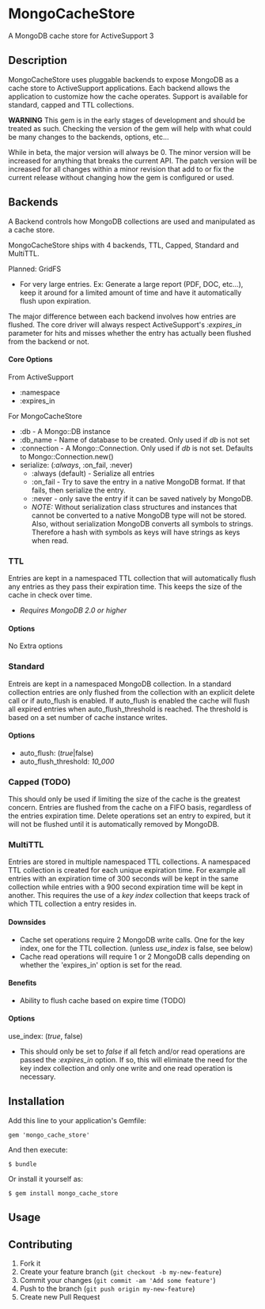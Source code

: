 # MongoCacheStore

A MongoDB cache store for ActiveSupport 3

## Description

MongoCacheStore uses pluggable backends to expose MongoDB as a cache store to ActiveSupport applications.  Each backend allows the application to customize how the cache operates.  Support is available for standard, capped and TTL collections.

**WARNING** This gem is in the early stages of development and should be treated as such.  Checking the version of the gem will help with what could be many changes to the backends, options, etc...

While in beta, the major version will always be 0.  The minor version will be increased for anything that breaks the current API.  The patch version will be increased for all changes within a minor revision that add to or fix the current release without changing how the gem is configured or used. 


## Backends

A Backend controls how MongoDB collections are used and manipulated as a cache store.

MongoCacheStore ships with 4 backends, TTL, Capped, Standard and MultiTTL.

Planned: GridFS
  * For very large entries.   Ex: Generate a large report (PDF, DOC, etc...), keep it around for a limited amount of time and have it automatically flush upon expiration.


The major difference between each backend involves how entries are flushed.  The core driver will always respect ActiveSupport's *:expires_in* parameter for hits and misses whether the entry has actually been flushed from the backend or not. 

#### Core Options
From ActiveSupport
* :namespace
* :expires_in

For MongoCacheStore
* :db - A Mongo::DB instance
* :db_name - Name of database to be created.  Only used if *db* is not set
* :connection - A Mongo::Connection. Only used if *db* is not set. Defaults to Mongo::Connection.new()
* serialize: (*:always*, :on\_fail, :never)
  * :always (default) - Serialize all entries
  * :on\_fail - Try to save the entry in a native MongoDB format.  If that fails, then serialize the entry. 
  * :never - only save the entry if it can be saved natively by MongoDB.
  * *NOTE:* Without serialization class structures and instances that cannot be converted to a native MongoDB type will not be stored.  Also, without serialization MongoDB converts all symbols to strings.  Therefore a hash with symbols as keys will have strings as keys when read.


### TTL
Entries are kept in a namespaced TTL collection that will automatically flush any entries as they pass their expiration time.  This keeps the size of the cache in check over time. 
  
* *Requires MongoDB 2.0 or higher*

#### Options
No Extra options

### Standard
Entreis are kept in a namespaced MongoDB collection. In a standard collection entries are only flushed from the collection with an explicit delete call or if auto_flush is enabled.  If auto_flush is enabled the cache will flush all expired entries when auto\_flush\_threshold is reached.  The threshold is based on a set number of cache instance writes. 

#### Options
* auto_flush: (*true*|false)
* auto\_flush\_threshold: *10_000*
 

### Capped (TODO)
This should only be used if limiting the size of the cache is the greatest concern.  Entries are flushed from the cache on a FIFO basis, regardless of the entries expiration time.  Delete operations set an entry to expired, but it will not be flushed until it is automatically removed by MongoDB.


### MultiTTL
Entries are stored in multiple namespaced TTL collections. A namespaced TTL collection is created for each unique expiration time.  For example all entries with an expiration time of 300 seconds will be kept in the same collection while entries with a 900 second expiration time will be kept in another.  This requires the use of a *key index* collection that keeps track of which TTL collection a entry resides in. 

#### Downsides
  * Cache set operations require 2 MongoDB write calls.  One for the key index, one for the TTL collection. (unless *use_index* is false, see below)
  * Cache read operations will require 1 or 2 MongoDB calls depending on whether the 'expires_in' option is set for the read.

#### Benefits
  * Ability to flush cache based on expire time (TODO)

#### Options
use\_index: (*true*, false)
  * This should only be set to *false* if all fetch and/or read operations are passed the *:expires_in* option.  If so, this will eliminate the need for the key index collection and only one write and one read operation is necessary. 



## Installation

Add this line to your application's Gemfile:

    gem 'mongo_cache_store'

And then execute:

    $ bundle

Or install it yourself as:

    $ gem install mongo_cache_store

## Usage



## Contributing

1. Fork it
2. Create your feature branch (`git checkout -b my-new-feature`)
3. Commit your changes (`git commit -am 'Add some feature'`)
4. Push to the branch (`git push origin my-new-feature`)
5. Create new Pull Request
